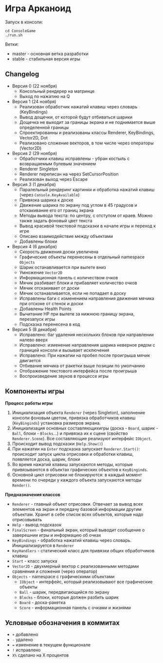 ﻿# Игра Арканоид

Запуск в консоли: 
```
cd ConsoleGame
./run.sh
```

Ветки:
- master - основная ветка разработки
- stable - стабильная версия игры

## Changelog

- Версия 0 (22 ноября)
    + Консольный рендерер на матринце
    + Выход по нажатию на Q
- Версия 1 (24 ноября)
    + Реализован обработчик нажатий клавиш через словарь (KeyBindings)
    + Вывод дощечки, от которой будут отбиваться шарики
    + Дощечка не выходит за границы экрана и не поднимается выше определенной границы
    + Спроектированны и реализованы классы Renderer, KeyBindings, Vector2D, Dot
    + Реализовано сложение векторов, в том числе через операторы (Vector2D)
- Версия 2 (29 ноября)
    + Обработчики клавиш исправлены - убран костыль с возвращаемым булевым значением
    + Renderer Singleton
    + Renderer переписан на через SetCursorPosition
    + Реализован выход через Escape
- Версия 3 (1 декабря)
    + Паралельный рендеринг картинки и обработка нажатий клавиш (через `Console.KeyAvailable`)
    + Привязка шарика к доске
    + Движение шарика по экрану под углом в 45 градусов и отскакивание его от границ экрана
    + Методы вывода текста: по центру, с отступом от краев. Можно также задать фоновый цвет текста
    + Вывод красивой текстовой подсказки в начале игры и переход к игре
    + Описано взаимодействие между объектами
    + Добавлены блоки
- Версия 4 (6 декабря)
    + Скорость движения доски увеличена
    + Графические объекты перенесены в отдельный namespace `Objects`
    + Шарик останавливается при вылете вниз
    + Умножение `Vector2D`
    + Информационная панель с количеством очков
    + Мячик разбивает блоки и прибавляет количество очков
    + Мячик отскакивает от доски
    + Мячик останавливается, если не попадает в доску
    + Исправлены баги с изменением направления движения мячика при отскоке от стенок и доски
    + Добавлены Health Points
    + Вычитание HP при вылете за нижнюю границу экрана, перезапуск игры
    + Подсказка перенесена в код
- Версия 5 (8 декабря)
    + Исправлено: баг удаления нескольких блоков при направлении налево вверх
    + Исправлено: изменение направления шарика неверное рядом с границей консоли и вызывает исключения
    + Исправлено: При нажатии на пробел после проигрыша мячик двигается
    + Отбивание мячика от ракетки выше позиции по умолчанию
    + Отображение текстового интерфейса после проигрыша
    + Воспроизведение звуков в процессе игры

## Компоненты игры

**Процесс работы игры**

1. Инициализация объекта `Renderer` (через Singleton), заполнение консоли фоновым цветом, привязка обработчиков клавиш (`KeyBinginds`) установка размеров экрана.
2. Инициализация основных составляющихигры (доска - `Board`, шарик - `Ball`, блоки - `Blocks`...) и привязка их к сцене (свойство `Renderer.Scene`). Все составляющие реализуют интерфейс `IObject`.
3. Происходит вывод подсказки (`Help.Show()`)
4. При нажатии на `Enter` подсказка запускает `Renderer.Start()`: происходит запуск цикла отрисовки и обработки клавиш, появляется доска, шарик, блоки
5. Во время нажатий клавиш запускаются методы, которые привязываются в объектах графических объектов к `KeyBinginds`. 
6. Основной цикл отрисовки не блокируются: в каждый момент времени по очереди у каждого объекта запускаются методы `Render()`.

**Предназначения классов**

- `Renderer` - главный объект отрисовки. Отвечает за вывод всех элементов на экран и передачу базовой информации другим объектам. Хранит в себе список всех объектов, которые надо отрисовывать
- `Help` - вывод подсказок
- `FinalScreen` - финальный экран, который выводит сообщение о заверешнии игры и информацию об очках
- `KeyBindings` - обработка нажатий клавиш через словарь. Инициализируется в `Renderer`
- `KeyHandlers` - статический класс для привязки общих обработчиков клавиш
- `Start` - класс запуска
- `Vector2D` - двухмерный вектор с реализованными методами сравнения и сложения (через оператор)
- `Objects` - namespace с графическими объектами
    + `IObject` - интерфейс, который реализовывают все графические объекты
    + `Ball` - шарик, передвигающийся по экрану
    + `Blocks` - блоки, которые должен разбить шарик
    + `Board` - доска-ракетка
    + `Score` - информационная панель с очками и жизнями

## Условные обозначения в коммитах
- `+` добавлено
- `-` удалено
- `=` изменение в текущем функционале
- `!` исправлено
- `Х%` сделано на Х процентов